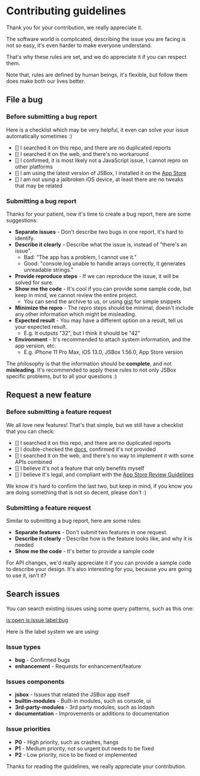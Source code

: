 # Contributing guidelines

Thank you for your contribution, we really appreciate it.

The software world is complicated, describing the issue you are facing is not so easy, it's even harder to make everyone understand.

That's why these rules are set, and we do appreciate it if you can respect them.

Note that, rules are defined by human beings, it's flexible, but follow them does make both our lives better.

## File a bug

### Before submitting a bug report

Here is a checklist which may be very helpful, it even can solve your issue automatically sometimes :)

- [] I searched it on this repo, and there are no duplicated reports
- [] I searched it on the web, and there's no workaround
- [] I confirmed, it is most likely not a JavaScript issue, I cannot repro on other platforms
- [] I am using the latest version of JSBox, I installed it on the [App Store](https://apps.apple.com/us/app/id1312014438)
- [] I am not using a jailbroken iOS device, at least there are no tweaks that may be related

### Submitting a bug report

Thanks for your patient, now it's time to create a bug report, here are some suggestions:

- **Separate issues** - Don't describe two bugs in one report, it's hard to identify.
- **Describe it clearly** - Describe what the issue is, instead of "there's an issue".
  - Bad: "The app has a problem, I cannot use it."
  - Good: "console.log unable to handle arrays correctly, it generates unreadable strings."
- **Provide reproduce steps** - If we can reproduce the issue, it will be solved for sure.
- **Show me the code** - It's cool if you can provide some sample code, but keep in mind, we cannot review the entire project.
  - You can send the archive to us, or using [gist](http://gist.github.com/) for simple snippets
- **Minimize the repro** - The repro steps should be minimal, doesn't include any other information which might be misleading.
- **Expected result** - You may have a different option on a result, tell us your expected result.
  - E.g. It outputs "32", but I think it should be "42"
- **Environment** - It's recommended to attach system information, and the app version, etc.
  - E.g. iPhone 11 Pro Max, iOS 13.0, JSBox 1.56.0, App Store version

The philosophy is that the information should be **complete**, and not **misleading**. It's recommended to apply these rules to not only JSBox specific problems, but to all your questions :)

## Request a new feature

### Before submitting a feature request

We all love new features! That's that simple, but we still have a checklist that you can check:

- [] I searched it on this repo, and there are no duplicated reports
- [] I double-checked the [docs](https://docs.xteko.com/#/en/), confirmed it's not provided
- [] I searched it on the web, and there's no way to implement it with some APIs combined
- [] I believe it's not a feature that only benefits myself
- [] I believe it's legal, and compliant with the [App Store Review Guidelines](https://developer.apple.com/app-store/review/guidelines/)

We know it's hard to confirm the last two, but keep in mind, if you know you are doing something that is not so decent, please don't :)

### Submitting a feature request

Similar to submitting a bug report, here are some rules:

- **Separate features** - Don't submit two features in one request.
- **Describe it clearly** - Describe how is the feature looks like, and why it is needed
- **Show me the code** - It's better to provide a sample code

For API changes, we'd really appreciate it if you can provide a sample code to describe your design. It's also interesting for you, because you are going to use it, isn't it?

## Search issues

You can search existing issues using some query patterns, such as this one:

[is:open is:issue label:bug](https://github.com/cyanzhong/jsbox-issues/issues?q=is%3Aopen+is%3Aissue+label%3Abug)

Here is the label system we are using:

### Issue types

- **bug** - Confirmed bugs
- **enhancement** - Requests for enhancement/feature

### Issues components

- **jsbox** - Issues that related the JSBox app itself
- **builtin-modules** - Built-in modules, such as console, ui
- **3rd-party-modules** - 3rd party modules, such as lodash
- **documentation** - Improvements or additions to documentation

### Issue priorities

- **P0** - High priority, such as crashes, hangs
- **P1** - Medium priority, not so urgent but needs to be fixed
- **P2** - Low priority, nice to be fixed or implemented

Thanks for reading the guidelines, we really appreciate your contribution.